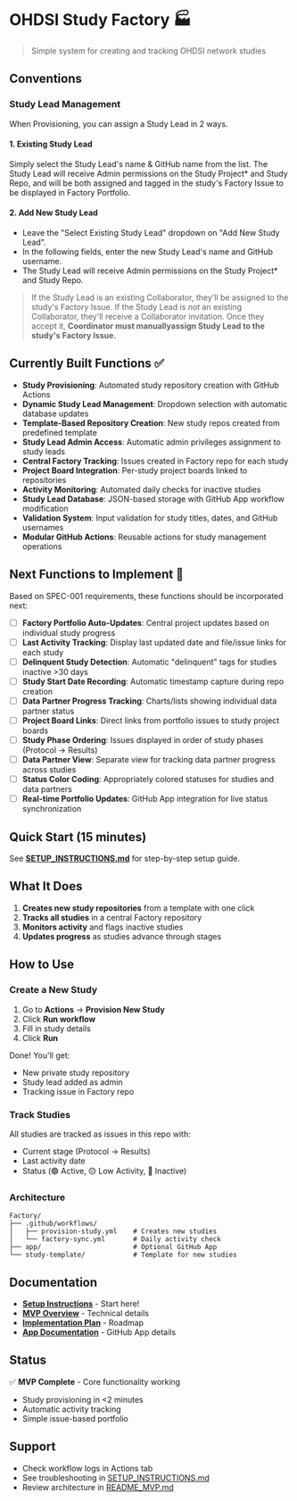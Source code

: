 # OHDSI Study Factory 🏭

> Simple system for creating and tracking OHDSI network studies

## Conventions
### Study Lead Management
When Provisioning, you can assign a Study Lead in 2 ways.
#### 1. Existing Study Lead
Simply select the Study Lead's name & GitHub name from the list. The Study Lead will receive Admin permissions on the Study Project* and Study Repo, and will be both assigned and tagged in the study's Factory Issue to be displayed in Factory Portfolio.
#### 2. Add New Study Lead
* Leave the "Select Existing Study Lead" dropdown on "Add New Study Lead".
* In the following fields, enter the new Study Lead's name and GitHub username.
* The Study Lead will receive Admin permissions on the Study Project* and Study Repo.
> If the Study Lead is an existing Collaborator, they'll be assigned to the study's Factory Issue.
> If the Study Lead is _not_ an existing Collaborator, they'll receive a Collaborator invitation. Once they accept it, **Coordinator must manuallyassign Study Lead to the study's Factory Issue.**

## Currently Built Functions ✅

- **Study Provisioning**: Automated study repository creation with GitHub Actions
- **Dynamic Study Lead Management**: Dropdown selection with automatic database updates
- **Template-Based Repository Creation**: New study repos created from predefined template
- **Study Lead Admin Access**: Automatic admin privileges assignment to study leads
- **Central Factory Tracking**: Issues created in Factory repo for each study
- **Project Board Integration**: Per-study project boards linked to repositories
- **Activity Monitoring**: Automated daily checks for inactive studies
- **Study Lead Database**: JSON-based storage with GitHub App workflow modification
- **Validation System**: Input validation for study titles, dates, and GitHub usernames
- **Modular GitHub Actions**: Reusable actions for study management operations

## Next Functions to Implement 🚧

Based on SPEC-001 requirements, these functions should be incorporated next:

- [ ] **Factory Portfolio Auto-Updates**: Central project updates based on individual study progress
- [ ] **Last Activity Tracking**: Display last updated date and file/issue links for each study  
- [ ] **Delinquent Study Detection**: Automatic "delinquent" tags for studies inactive >30 days
- [ ] **Study Start Date Recording**: Automatic timestamp capture during repo creation
- [ ] **Data Partner Progress Tracking**: Charts/lists showing individual data partner status
- [ ] **Project Board Links**: Direct links from portfolio issues to study project boards
- [ ] **Study Phase Ordering**: Issues displayed in order of study phases (Protocol → Results)
- [ ] **Data Partner View**: Separate view for tracking data partner progress across studies
- [ ] **Status Color Coding**: Appropriately colored statuses for studies and data partners
- [ ] **Real-time Portfolio Updates**: GitHub App integration for live status synchronization

## Quick Start (15 minutes)

See **[SETUP_INSTRUCTIONS.md](SETUP_INSTRUCTIONS.md)** for step-by-step setup guide.

## What It Does

1. **Creates new study repositories** from a template with one click
2. **Tracks all studies** in a central Factory repository  
3. **Monitors activity** and flags inactive studies
4. **Updates progress** as studies advance through stages

## How to Use

### Create a New Study

1. Go to **Actions** → **Provision New Study**
2. Click **Run workflow**
3. Fill in study details
4. Click **Run**

Done! You'll get:
- New private study repository
- Study lead added as admin
- Tracking issue in Factory repo

### Track Studies

All studies are tracked as issues in this repo with:
- Current stage (Protocol → Results)
- Last activity date
- Status (🟢 Active, 🟡 Low Activity, 🔴 Inactive)

### Architecture

```
Factory/
├── .github/workflows/
│   ├── provision-study.yml    # Creates new studies
│   └── factory-sync.yml       # Daily activity check
├── app/                       # Optional GitHub App
└── study-template/            # Template for new studies
```

## Documentation

- **[Setup Instructions](SETUP_INSTRUCTIONS.md)** - Start here!
- **[MVP Overview](README_MVP.md)** - Technical details
- **[Implementation Plan](IMPLEMENTATION_PLAN.md)** - Roadmap
- **[App Documentation](app/README.md)** - GitHub App details

## Status

✅ **MVP Complete** - Core functionality working
- Study provisioning in <2 minutes
- Automatic activity tracking
- Simple issue-based portfolio

## Support

- Check workflow logs in Actions tab
- See troubleshooting in [SETUP_INSTRUCTIONS.md](SETUP_INSTRUCTIONS.md)
- Review architecture in [README_MVP.md](README_MVP.md)
